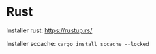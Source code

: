 # Rust

Installer rust: <https://rustup.rs/>

Installer sccache: `cargo install sccache --locked`



